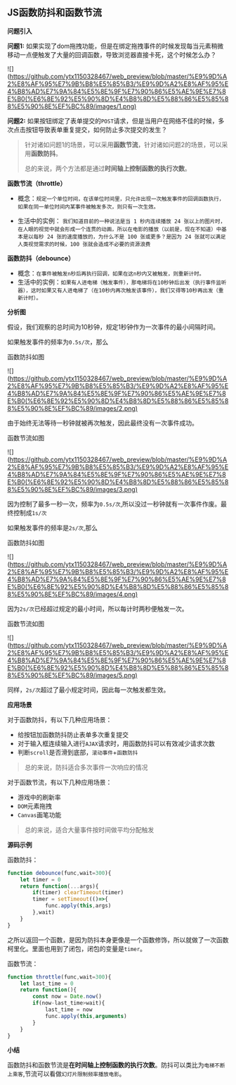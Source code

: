 ## JS函数防抖和函数节流

**问题引入**

**问题1:** 如果实现了dom拖拽功能，但是在绑定拖拽事件的时候发现每当元素稍微移动一点便触发了大量的回调函数，导致浏览器直接卡死，这个时候怎么办？

![](https://github.com/ytx1150328467/web_preview/blob/master/%E9%9D%A2%E8%AF%95%E7%9B%B8%E5%85%B3/%E9%9D%A2%E8%AF%95%E4%B8%AD%E7%9A%84%E5%8E%9F%E7%90%86%E5%AE%9E%E7%8E%B0(%E6%8E%92%E5%90%8D%E4%B8%8D%E5%88%86%E5%85%88%E5%90%8E%EF%BC%89/images/1.png)

**问题2:** 如果按钮绑定了表单提交的`POST`请求，但是当用户在网络不佳的时候，多次点击按钮导致表单重复提交，如何防止多次提交的发生？

> 针对诸如问题1的场景，可以采用**函数节流**，针对诸如问题2的场景，可以采用**函数防抖**。
>
> 总的来说，两个方法都是通过**时间轴上控制函数的执行次数**。

**函数节流（throttle）**

- 概念：`规定一个单位时间，在该单位时间里，只允许出现一次触发事件的回调函数执行，如果在同一单位时间内某事件被触发多次，则只有一次生效。`

- 生活中的实例： `我们知道目前的一种说法是当 1 秒内连续播放 24 张以上的图片时，在人眼的视觉中就会形成一个连贯的动画，所以在电影的播放（以前是，现在不知道）中基本是以每秒 24 张的速度播放的，为什么不是 100 张或更多？是因为 24 张就可以满足人类视觉需求的时候，100 张就会造成不必要的资源浪费`

**函数防抖（debounce）**

- 概念：`在事件被触发n秒后再执行回调，如果在这n秒内又被触发，则重新计时。`
- 生活中的实例：`如果有人进电梯（触发事件），那电梯将在10秒钟后出发（执行事件监听器），这时如果又有人进电梯了（在10秒内再次触发该事件），我们又得等10秒再出发（重新计时）。`

**分析图**

假设，我们观察的总时间为10秒钟，规定1秒钟作为一次事件的最小间隔时间。

如果触发事件的频率为`0.5s/次`，那么

函数防抖如图

![](https://github.com/ytx1150328467/web_preview/blob/master/%E9%9D%A2%E8%AF%95%E7%9B%B8%E5%85%B3/%E9%9D%A2%E8%AF%95%E4%B8%AD%E7%9A%84%E5%8E%9F%E7%90%86%E5%AE%9E%E7%8E%B0(%E6%8E%92%E5%90%8D%E4%B8%8D%E5%88%86%E5%85%88%E5%90%8E%EF%BC%89/images/2.png)

由于始终无法等待一秒钟就被再次触发，因此最终没有一次事件成功。

函数节流如图

![](https://github.com/ytx1150328467/web_preview/blob/master/%E9%9D%A2%E8%AF%95%E7%9B%B8%E5%85%B3/%E9%9D%A2%E8%AF%95%E4%B8%AD%E7%9A%84%E5%8E%9F%E7%90%86%E5%AE%9E%E7%8E%B0(%E6%8E%92%E5%90%8D%E4%B8%8D%E5%88%86%E5%85%88%E5%90%8E%EF%BC%89/images/3.png)

因为控制了最多一秒一次，频率为`0.5s/次`,所以没过一秒钟就有一次事件作废。最终控制成`1s/次`

如果触发事件的频率是`2s/次`,那么

函数防抖如图

![](https://github.com/ytx1150328467/web_preview/blob/master/%E9%9D%A2%E8%AF%95%E7%9B%B8%E5%85%B3/%E9%9D%A2%E8%AF%95%E4%B8%AD%E7%9A%84%E5%8E%9F%E7%90%86%E5%AE%9E%E7%8E%B0(%E6%8E%92%E5%90%8D%E4%B8%8D%E5%88%86%E5%85%88%E5%90%8E%EF%BC%89/images/4.png)

因为`2s/次`已经超过规定的最小时间，所以每计时两秒便触发一次。

函数节流如图

![](https://github.com/ytx1150328467/web_preview/blob/master/%E9%9D%A2%E8%AF%95%E7%9B%B8%E5%85%B3/%E9%9D%A2%E8%AF%95%E4%B8%AD%E7%9A%84%E5%8E%9F%E7%90%86%E5%AE%9E%E7%8E%B0(%E6%8E%92%E5%90%8D%E4%B8%8D%E5%88%86%E5%85%88%E5%90%8E%EF%BC%89/images/5.png)

同样，`2s/次`超过了最小规定时间，因此每一次触发都生效。

**应用场景**

对于函数防抖，有以下几种应用场景：

- 给按钮加函数防抖防止表单多次重复提交
- 对于输入框连续输入进行`AJAX`请求时，用函数防抖可以有效减少请求次数
- 判断`scroll`是否滑到底部，`滚动事件`+`函数防抖`

> 总的来说，防抖适合多次事件一次响应的情况

对于函数节流，有以下几种应用场景：

- 游戏中的刷新率
- `DOM`元素拖拽
- `Canvas`画笔功能

> 总的来说，适合大量事件按时间做平均分配触发

**源码示例**

函数防抖：

```js
function debounce(func,wait=300){
    let timer = 0
    return function(...args){
        if(timer) clearTimeout(timer)
        timer = setTimeout(()=>{
            func.apply(this,args)
        },wait)
    }
}
```

之所以返回一个函数，是因为防抖本身更像是一个函数修饰，所以就做了一次函数柯里化。里面也用到了闭包，闭包的变量是`timer`。

函数节流：

```js
function throttle(func,wait=300){
    let last_time = 0
    return function(){
        const now = Date.now()
        if(now-last_time>wait){
            last_time = now
            func.apply(this,arguments)
        }
    }
}
```

**小结**

函数防抖和函数节流是**在时间轴上控制函数的执行次数**。防抖可以类比为`电梯不断上乘客`,节流可以看做`幻灯片限制频率播放电影`。
